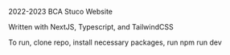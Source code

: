2022-2023 BCA Stuco Website

Written with NextJS, Typescript, and TailwindCSS

To run, clone repo, install necessary packages, run npm run dev
